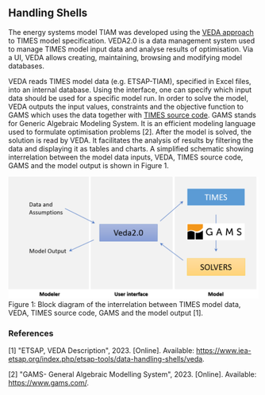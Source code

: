 ## Handling Shells

The energy systems model TIAM was developed using the [VEDA approach](https://times.readthedocs.io/en/latest/part-4) to TIMES model specification. VEDA2.0 is a data management system used to manage TIMES model input data and analyse results of optimisation. Via a UI, VEDA allows creating, maintaining, browsing and modifying model databases.

VEDA reads TIMES model data (e.g. ETSAP-TIAM), specified in Excel files, into an internal database. Using the interface, one can specify which input data should be used for a specific model run. In order to solve the model, VEDA outputs the input values, constraints and the objective function to GAMS which uses the data together with [TIMES source code](https://github.com/etsap-TIMES/TIMES_model). GAMS stands for Generic Algebraic Modeling System. It is an efficient modeling language used to formulate optimisation problems [2]. After the model is solved, the solution is read by VEDA. It facilitates the analysis of results by filtering the data and displaying it as tables and charts. A simplified schematic showing interrelation between the model data inputs, VEDA, TIMES source code, GAMS and the model output is shown in Figure 1.

![Interrelation between TIMES model data, VEDA, TIMES source code, GAMS and the model output](./figs/veda_20_framework.png) 
Figure 1: Block diagram of the interrelation between TIMES model data, VEDA, TIMES source code, GAMS and the model output [1].

### References

[1] 	"ETSAP, VEDA Description", 2023. [Online]. Available: https://www.iea-etsap.org/index.php/etsap-tools/data-handling-shells/veda.

[2] 	"GAMS- General Algebraic Modelling System", 2023. [Online]. Available: https://www.gams.com/.